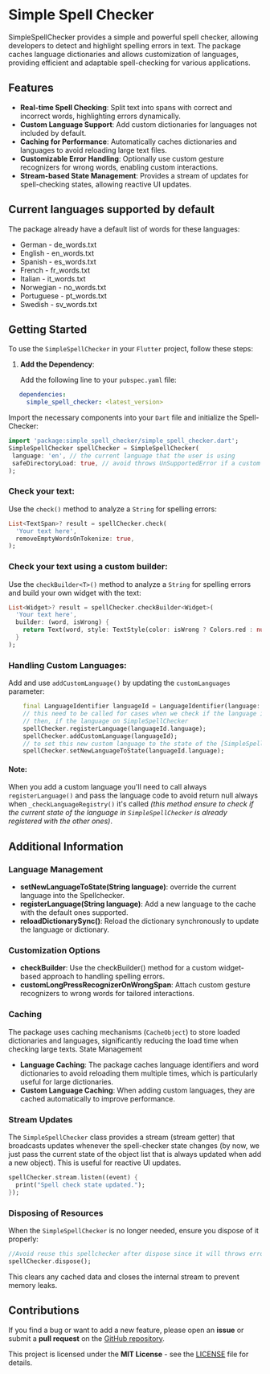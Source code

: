 # Simple Spell Checker

SimpleSpellChecker provides a simple and powerful spell checker, allowing developers to detect and highlight spelling errors in text. The package caches language dictionaries and allows customization of languages, providing efficient and adaptable spell-checking for various applications.

## Features

- **Real-time Spell Checking**: Split text into spans with correct and incorrect words, highlighting errors dynamically.
- **Custom Language Support**: Add custom dictionaries for languages not included by default.
- **Caching for Performance**: Automatically caches dictionaries and languages to avoid reloading large text files.
- **Customizable Error Handling**: Optionally use custom gesture recognizers for wrong words, enabling custom interactions.
- **Stream-based State Management**: Provides a stream of updates for spell-checking states, allowing reactive UI updates.

## Current languages supported by default

The package already have a default list of words for these languages:

* German - de_words.txt
* English - en_words.txt
* Spanish - es_words.txt
* French - fr_words.txt
* Italian - it_words.txt
* Norwegian - no_words.txt
* Portuguese - pt_words.txt
* Swedish - sv_words.txt

## Getting Started

To use the `SimpleSpellChecker` in your `Flutter` project, follow these steps:

1. **Add the Dependency**:

   Add the following line to your `pubspec.yaml` file:

```yaml
   dependencies:
     simple_spell_checker: <latest_version>
```

Import the necessary components into your `Dart` file and initialize the Spell-Checker:

 ```dart
 import 'package:simple_spell_checker/simple_spell_checker.dart';
SimpleSpellChecker spellChecker = SimpleSpellChecker(
  language: 'en', // the current language that the user is using
  safeDirectoryLoad: true, // avoid throws UnSupportedError if a custom language is not founded 
);
```
### Check your text:

Use the `check()` method to analyze a `String` for spelling errors:

```dart
List<TextSpan>? result = spellChecker.check(
  'Your text here',
  removeEmptyWordsOnTokenize: true,
);
```

### Check your text using a custom builder:

Use the `checkBuilder<T>()` method to analyze a `String` for spelling errors and build your own widget with the text:

```dart
List<Widget>? result = spellChecker.checkBuilder<Widget>(
  'Your text here',
  builder: (word, isWrong) {
    return Text(word, style: TextStyle(color: isWrong ? Colors.red : null));
  }
);
```

### Handling Custom Languages:

Add and use `addCustomLanguage()` by updating the `customLanguages` parameter:

```dart
    final LanguageIdentifier languageId = LanguageIdentifier(language: 'custom_lang', words: '<your_dictionary>');
    // this need to be called for cases when we check if the language into the Spellchecker is already registered
    // then, if the language on SimpleSpellChecker
    spellChecker.registerLanguage(languageId.language);
    spellChecker.addCustomLanguage(languageId);
    // to set this new custom language to the state of the [SimpleSpellChecker] then use:
    spellChecker.setNewLanguageToState(languageId.language);
```

#### Note:

When you add a custom language you'll need to call always `registerLanguage()` and pass the language code to avoid return null
always when `_checkLanguageRegistry()` it's called _(this method ensure to check if the current state of the language in `SimpleSpellChecker` is already registered with the other ones)_.

## Additional Information

### Language Management

* **setNewLanguageToState(String language)**: override the current language into the Spellchecker.
* **registerLanguage(String language)**: Add a new language to the cache with the default ones supported.
* **reloadDictionarySync()**: Reload the dictionary synchronously to update the language or dictionary.

### Customization Options

* **checkBuilder**: Use the checkBuilder() method for a custom widget-based approach to handling spelling errors.
* **customLongPressRecognizerOnWrongSpan**: Attach custom gesture recognizers to wrong words for tailored interactions.

### Caching

The package uses caching mechanisms (`CacheObject`) to store loaded dictionaries and languages, significantly reducing the load time when checking large texts.
State Management

* **Language Caching**: The package caches language identifiers and word dictionaries to avoid reloading them multiple times, which is particularly useful for large dictionaries.
* **Custom Language Caching**: When adding custom languages, they are cached automatically to improve performance.

### Stream Updates

The `SimpleSpellChecker` class provides a stream (stream getter) that broadcasts updates whenever the spell-checker state changes (by now, we just pass the current state of the object list that is always updated when add a new object). This is useful for reactive UI updates.

```dart
spellChecker.stream.listen((event) {
  print("Spell check state updated.");
});
```
### Disposing of Resources

When the `SimpleSpellChecker` is no longer needed, ensure you dispose of it properly:

```dart
//Avoid reuse this spellchecker after dispose since it will throws error
spellChecker.dispose();
```

This clears any cached data and closes the internal stream to prevent memory leaks.

## Contributions

If you find a bug or want to add a new feature, please open an **issue** or submit a **pull request** on the [GitHub repository](https://github.com/CatHood0/simple_spell_checker/).

This project is licensed under the **MIT License** - see the [LICENSE](https://github.com/CatHood0/simple_spell_checker/blob/Main/LICENSE) file for details.
